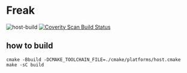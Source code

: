 # Freak

![host-build](https://github.com/ShenChen1/Freak/workflows/host-build/badge.svg)
<a href="https://scan.coverity.com/projects/shenchen1-freak">
  <img alt="Coverity Scan Build Status"
       src="https://scan.coverity.com/projects/22575/badge.svg"/>
</a>

## how to build
```
cmake -Bbuild -DCMAKE_TOOLCHAIN_FILE=./cmake/platforms/host.cmake
make -sC build
```
